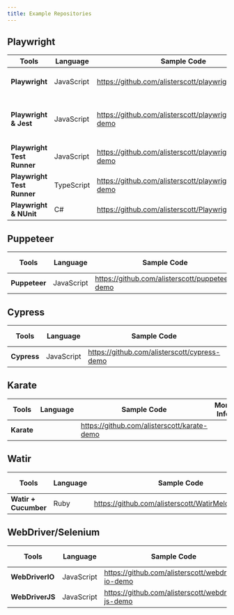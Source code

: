 ```yaml
---
title: Example Repositories
---
```


## Playwright

| Tools                      | Language   | Sample Code                                               | More Info                             |
| -------------------------- | ---------- | --------------------------------------------------------- | ------------------------------------- |
| **Playwright**             | JavaScript | <https://github.com/alisterscott/playwright-demo>         | Original - no test runner             |
| **Playwright & Jest**      | JavaScript | <https://github.com/alisterscott/playwright-jest-demo>    | Before Playwright Test Runner existed |
| **Playwright Test Runner** | JavaScript | <https://github.com/alisterscott/playwright-test-demo>    |                                       |
| **Playwright Test Runner** | TypeScript | <https://github.com/alisterscott/playwright-test-ts-demo> |                                       |
| **Playwright & NUnit**     | C#         | <https://github.com/alisterscott/PlaywrightNunitDemo>     |                                       |

## Puppeteer

| Tools         | Language   | Sample Code                                      | More Info |
| ------------- | ---------- | ------------------------------------------------ | --------- |
| **Puppeteer** | JavaScript | <https://github.com/alisterscott/puppeteer-demo> |           |

## Cypress

| Tools       | Language   | Sample Code                                    | More Info |
| ----------- | ---------- | ---------------------------------------------- | --------- |
| **Cypress** | JavaScript | <https://github.com/alisterscott/cypress-demo> |           |

## Karate

| Tools      | Language | Sample Code                                   | More Info |
| ---------- | -------- | --------------------------------------------- | --------- |
| **Karate** |          | <https://github.com/alisterscott/karate-demo> |           |

## Watir

| Tools                | Language | Sample Code                                          | More Info |
| -------------------- | -------- | ---------------------------------------------------- | --------- |
| **Watir + Cucumber** | Ruby     | <https://github.com/alisterscott/WatirMelonCucumber> |           |

## WebDriver/Selenium

| Tools           | Language   | Sample Code                                         | More Info |
| --------------- | ---------- | --------------------------------------------------- | --------- |
| **WebDriverIO** | JavaScript | <https://github.com/alisterscott/webdriver-io-demo> |           |
| **WebDriverJS** | JavaScript | <https://github.com/alisterscott/webdriver-js-demo> |           |
